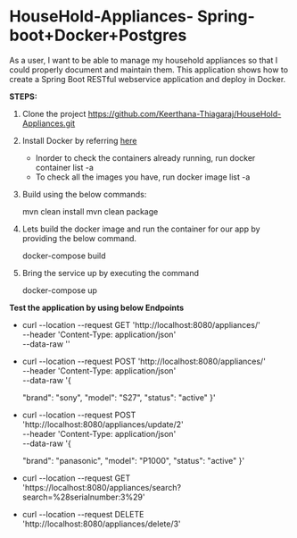 # HouseHold-Appliances- Spring-boot+Docker+Postgres

As a user, I want to be able to manage my household appliances so that I could properly document and maintain them. This application shows how to create a Spring Boot RESTful webservice application and deploy in Docker.

**STEPS:**

1. Clone the project https://github.com/Keerthana-Thiagaraj/HouseHold-Appliances.git
2. Install Docker by referring [here](https://www.docker.com/get-started)

   * Inorder to check the containers already running, run
    docker container list -a
   * To check all the images you have, run
    docker image list -a
3. Build using the below commands:

    mvn clean install
    mvn clean package
    
4. Lets build the docker image and run the container for our app by providing the below command.

   docker-compose build   
   
5. Bring the service up by executing the command

   docker-compose up  

**Test the application by using below Endpoints**

  * curl --location --request GET 'http://localhost:8080/appliances/' \
--header 'Content-Type: application/json' \
--data-raw ''

  * curl --location --request POST 'http://localhost:8080/appliances/' \
--header 'Content-Type: application/json' \
--data-raw '{

	"brand": "sony",
        "model": "S27",
        "status": "active"
}'

  * curl --location --request POST 'http://localhost:8080/appliances/update/2' \
--header 'Content-Type: application/json' \
--data-raw '{

	"brand": "panasonic",
        "model": "P1000",
        "status": "active"
}'

  * curl --location --request GET 'https://localhost:8080/appliances/search?search=%28serialnumber:3%29'
  
  * curl --location --request DELETE 'http://localhost:8080/appliances/delete/3'
